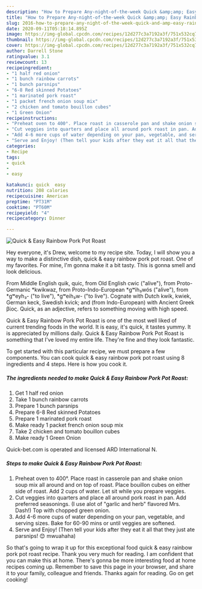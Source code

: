 ```yaml
---
description: "How to Prepare Any-night-of-the-week Quick &amp;amp; Easy Rainbow Pork Pot Roast"
title: "How to Prepare Any-night-of-the-week Quick &amp;amp; Easy Rainbow Pork Pot Roast"
slug: 2016-how-to-prepare-any-night-of-the-week-quick-and-amp-easy-rainbow-pork-pot-roast
date: 2020-09-11T05:18:14.895Z
image: https://img-global.cpcdn.com/recipes/12d277c3a7192a3f/751x532cq70/quick-easy-rainbow-pork-pot-roast-recipe-main-photo.jpg
thumbnail: https://img-global.cpcdn.com/recipes/12d277c3a7192a3f/751x532cq70/quick-easy-rainbow-pork-pot-roast-recipe-main-photo.jpg
cover: https://img-global.cpcdn.com/recipes/12d277c3a7192a3f/751x532cq70/quick-easy-rainbow-pork-pot-roast-recipe-main-photo.jpg
author: Darrell Stone
ratingvalue: 3.1
reviewcount: 13
recipeingredient:
- "1 half red onion"
- "1 bunch rainbow carrots"
- "1 bunch parsnips"
- "6-8 Red skinned Potatoes"
- "1 marinated pork roast"
- "1 packet french onion soup mix"
- "2 chicken and tomato bouillon cubes"
- "1 Green Onion"
recipeinstructions:
- "Preheat oven to 400°. Place roast in casserole pan and shake onion soup mix all around and on top of roast. Place bouillon cubes on either side of roast. Add 2 cups of water. Let sit while you prepare veggies."
- "Cut veggies into quarters and place all around pork roast in pan. Add preferred seasonings. (I use alot of &#34;garlic and herb&#34; flavored Mrs. Dash!) Top with chopped green onion."
- "Add 4-6 more cups of water depending on your pan, vegetable, and serving sizes. Bake for 60-90 mins or until veggies are softened."
- "Serve and Enjoy! (Then tell your kids after they eat it all that they just ate parsnips! 😊 mwuahaha)"
categories:
- Recipe
tags:
- quick
- 
- easy

katakunci: quick  easy 
nutrition: 208 calories
recipecuisine: American
preptime: "PT31M"
cooktime: "PT60M"
recipeyield: "4"
recipecategory: Dinner

---
```



![Quick &amp; Easy Rainbow Pork Pot Roast](https://img-global.cpcdn.com/recipes/12d277c3a7192a3f/751x532cq70/quick-easy-rainbow-pork-pot-roast-recipe-main-photo.jpg)

Hey everyone, it's Drew, welcome to my recipe site. Today, I will show you a way to make a distinctive dish, quick &amp; easy rainbow pork pot roast. One of my favorites. For mine, I'm gonna make it a bit tasty. This is gonna smell and look delicious.

From Middle English quik, quic, from Old English cwic (&#34;alive&#34;), from Proto-Germanic *kwikwaz, from Proto-Indo-European *gʷih₃wós (&#34;alive&#34;), from *gʷeyh₃- (&#34;to live&#34;), *gʷeih₃w- (&#34;to live&#34;). Cognate with Dutch kwik, kwiek, German keck, Swedish kvick; and (from Indo-European) with Ancient Greek βίος. Quick, as an adjective, refers to something moving with high speed.

Quick &amp; Easy Rainbow Pork Pot Roast is one of the most well liked of current trending foods in the world. It is easy, it's quick, it tastes yummy. It is appreciated by millions daily. Quick &amp; Easy Rainbow Pork Pot Roast is something that I've loved my entire life. They're fine and they look fantastic.


To get started with this particular recipe, we must prepare a few components. You can cook quick &amp; easy rainbow pork pot roast using 8 ingredients and 4 steps. Here is how you cook it.

<!--inarticleads1-->

##### The ingredients needed to make Quick &amp; Easy Rainbow Pork Pot Roast:

1. Get 1 half red onion
1. Take 1 bunch rainbow carrots
1. Prepare 1 bunch parsnips
1. Prepare 6-8 Red skinned Potatoes
1. Prepare 1 marinated pork roast
1. Make ready 1 packet french onion soup mix
1. Take 2 chicken and tomato bouillon cubes
1. Make ready 1 Green Onion


Quick-bet.com is operated and licensed ARD International N. 

<!--inarticleads2-->

##### Steps to make Quick &amp; Easy Rainbow Pork Pot Roast:

1. Preheat oven to 400°. Place roast in casserole pan and shake onion soup mix all around and on top of roast. Place bouillon cubes on either side of roast. Add 2 cups of water. Let sit while you prepare veggies.
1. Cut veggies into quarters and place all around pork roast in pan. Add preferred seasonings. (I use alot of &#34;garlic and herb&#34; flavored Mrs. Dash!) Top with chopped green onion.
1. Add 4-6 more cups of water depending on your pan, vegetable, and serving sizes. Bake for 60-90 mins or until veggies are softened.
1. Serve and Enjoy! (Then tell your kids after they eat it all that they just ate parsnips! 😊 mwuahaha)




So that's going to wrap it up for this exceptional food quick &amp; easy rainbow pork pot roast recipe. Thank you very much for reading. I am confident that you can make this at home. There's gonna be more interesting food at home recipes coming up. Remember to save this page in your browser, and share it to your family, colleague and friends. Thanks again for reading. Go on get cooking!

